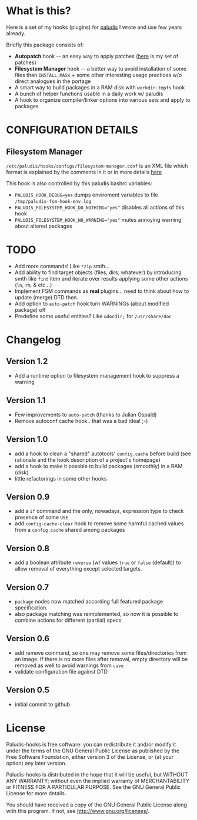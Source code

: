 What is this?
=============

Here is a set of my hooks (plugins) for [paludis](http://paludis.exherbo.org) I wrote and use few years already.

Briefly this package consists of:
* __Autopatch__ hook -- an easy way to apply patches ([here](https://github.com/zaufi/paludis-autopatches) is my set of patches)
* __Filesystem Manager__ hook -- a better way to avoid installation of some files than `INSTALL_MASK` +
  some other interesting usage practices w/o direct analogues in the portage
* A smart way to build packages in a RAM disk with `workdir-tmpfs` hook
* A bunch of helper functions usable in a daily work w/ paludis
* A hook to organize compiler/linker options into various sets and apply to packages

CONFIGURATION DETAILS
=====================

Filesystem Manager
------------------

`/etc/paludis/hooks/configs/filesystem-manager.conf` is an XML file which format is explained
by the comments in it or in more details
[here](https://github.com/zaufi/paludis-config/blob/hardware/notebook/MSI-GP60-2PE-Leopard/hooks/configs/filesystem-manager.conf)

This hook is also controlled by this paludis bashrc variables:

  * `PALUDIS_HOOK_DEBUG=yes` dumps enviroment variables to file `/tmp/paludis-fsm-hook-env.log`
  * `PALUDIS_FILESYSTEM_HOOK_DO_NOTHING="yes"` disables all actions of this hook
  * `PALUDIS_FILESYSTEM_HOOK_NO_WARNING="yes"` mutes annoying warning about altered packages

TODO
====

* Add more commands! Like `*zip` smth...
* Add ability to find target objects (files, dirs, whatever) by introducing smth
  like `find` item and iterate over results applying some other actions (`ln`, `rm`, & etc...)
* Implement FSM commands as **real** plugins... need to think about how to update (merge) DTD then.
* Add option to `auto-patch` hook turn WARNINGs (about modified package) off
* Predefine some useful entities? Like `&docdir;` for `/usr/share/doc`

Changelog
=========

Version 1.2
-----------

* Add a runtime option to filesystem management hook to suppress a warning

Version 1.1
-----------

* Few improvements to `auto-patch` (thanks to Julian Ospald)
* Remove autoconf cache hook.. that was a bad idea! ;-)

Version 1.0
-----------
* add a hook to clean a "shared" autotools' `config.cache` before build (see rationale and the hook
  description of a project's homepage)
* add a hook to make it possble to build packages (smoothly) in a RAM (disk)
* little refactorings in some other hooks

Version 0.9
-----------
* add a `if` command and the only, nowadays, expression type to check presence of some `USE`
* add `config-cache-clear` hook to remove some harmful cached values from a `config.cache`
  shared among packages

Version 0.8
-----------
* add a boolean attribute `reverse` (w/ values `true` or `false` (default)) to allow removal
of everything except selected targets.

Version 0.7
-----------
* `package` nodes now matched according full featured package specification.
* also package matching was reimplemented, so now it is possible to combine actions
  for different (partial) specs

Version 0.6
-----------
* add remove command, so one may remove some files/directories from an image. If there is
  no more files after removal, empty directory will be removed as well to avoid warnings
  from `cave`
* validate configuration file against DTD

Version 0.5
-----------
* initial commit to github


License
=======

Paludis-hooks is free software: you can redistribute it and/or modify it
under the terms of the GNU General Public License as published by the
Free Software Foundation, either version 3 of the License, or
(at your option) any later version.

Paludis-hooks is distributed in the hope that it will be useful, but
WITHOUT ANY WARRANTY; without even the implied warranty of
MERCHANTABILITY or FITNESS FOR A PARTICULAR PURPOSE.
See the GNU General Public License for more details.

You should have received a copy of the GNU General Public License along
with this program.  If not, see <http://www.gnu.org/licenses/>.
